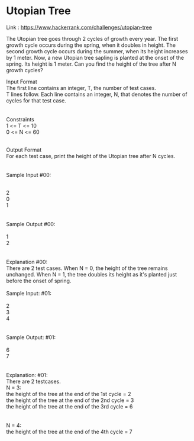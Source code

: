 Utopian Tree
============

Link : https://www.hackerrank.com/challenges/utopian-tree


The Utopian tree goes through 2 cycles of growth every year. The first growth cycle occurs during the spring, when it doubles in height. The second growth cycle occurs during the summer, when its height increases by 1 meter. 
Now, a new Utopian tree sapling is planted at the onset of the spring. Its height is 1 meter. Can you find the height of the tree after N growth cycles?

Input Format <br>
The first line contains an integer, T, the number of test cases.  <br>
T lines follow. Each line contains an integer, N, that denotes the number of cycles for that test case. <br>
 <br> <br>
Constraints  <br>
1 <= T <= 10  <br>
0 <= N <= 60 <br> <br>

Output Format  <br>
For each test case, print the height of the Utopian tree after N cycles. <br> <br>
 <br>
Sample Input #00: <br> <br>

2 <br> 
0 <br>
1 <br> <br> <br>
Sample Output #00: <br>
 <br>
1 <br>
2 <br> <br> <br>
Explanation #00:  <br>
There are 2 test cases. When N = 0, the height of the tree remains unchanged. When N = 1, the tree doubles its height as it's planted just before the onset of spring.
 <br> <br>
Sample Input: #01: <br>
 <br>
2 <br>
3 <br>
4 <br> <br> <br>
Sample Output: #01: <br>
 <br>
6 <br>
7 <br> <br> <br>
Explanation: #01:  <br>
There are 2 testcases.  <br>
N = 3:  <br>
the height of the tree at the end of the 1st cycle = 2  <br>
the height of the tree at the end of the 2nd cycle = 3  <br>
the height of the tree at the end of the 3rd cycle = 6 <br>
 <br> <br>
N = 4:  <br>
the height of the tree at the end of the 4th cycle = 7 <br>


